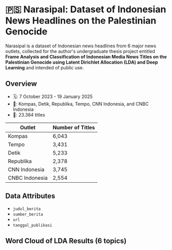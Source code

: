 # 🇵🇸 Narasipal: Dataset of Indonesian News Headlines on the Palestinian Genocide
Narasipal is a dataset of Indonesian news headlines from 6 major news outlets, collected for the author's undergraduate thesis project entitled **Frame Analysis and Classification of Indonesian Media News Titles on the Palestinian Genocide using Latent Dirichlet Allocation (LDA) and Deep Learning** and intended of public use.

## Overview
- 🗓: 7 October 2023 - 19 January 2025
- 📰: Kompas, Detik, Republika, Tempo, CNN Indonesia, and CNBC Indonesia
- 📂: 23.384 titles

| Outlet          | Number of Titles |
|-----------------|------------------|
| Kompas          | 6,043            |
| Tempo           | 3,431            |
| Detik           | 5,233            |
| Republika       | 2,378            |
| CNN Indonesia   | 3,745            |
| CNBC Indonesia  | 2,554            |

## Data Attributes
- ```judul_berita```
- ```sumber_berita```
- ```url```
- ```tanggal_publikasi```

## Word Cloud of LDA Results (6 topics)


 
